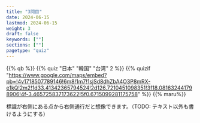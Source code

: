 ```yaml
---
title: "3問目"
date: 2024-06-15
lastmod: 2024-06-15
weight: 3
draft: false
keywords: [""]
sections: [""]
pagetype: "quiz"
---
```


{{% qb %}}
{{% quiz "日本" "韓国" "台湾" 2 %}}
{{% quizif "https://www.google.com/maps/embed?pb=!4v1718507789146!6m8!1m7!1sjSd8dhZbA4O3P8mRX-e1kQ!2m2!1d33.41342365794524!2d126.7210451098351!3f18.081632441798906!4f-3.465725837173622!5f0.6715099281175758" %}}
{{% maru%}}

<div class="googlemap-if ansarea transparent-area">
標識が右側にある点から右側通行だと想像できます。（TODO: テキスト以外も書けるようにする）
</div>
